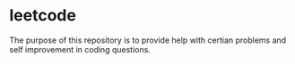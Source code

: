 # leetcode
The purpose of this repository is to provide help with certian problems and self improvement in coding questions.
